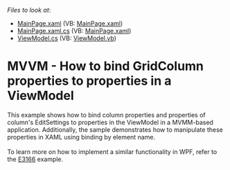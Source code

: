 <!-- default file list -->
*Files to look at*:

* [MainPage.xaml](./CS/GridMVVMBindableColumns/MainPage.xaml) (VB: [MainPage.xaml](./VB/GridMVVMBindableColumns/MainPage.xaml))
* [MainPage.xaml.cs](./CS/GridMVVMBindableColumns/MainPage.xaml.cs) (VB: [MainPage.xaml](./VB/GridMVVMBindableColumns/MainPage.xaml))
* [ViewModel.cs](./CS/GridMVVMBindableColumns/ViewModel.cs) (VB: [ViewModel.vb](./VB/GridMVVMBindableColumns/ViewModel.vb))
<!-- default file list end -->
# MVVM - How to bind GridColumn properties to properties in a ViewModel


This example shows how to bind column properties and properties of column's EditSettings to properties in the ViewModel in a MVMM-based application. Additionally, the sample demonstrates how to manipulate these properties in XAML using binding by element name.<br /><br />To learn more on how to implement a similar functionality in WPF, refer to the <a href="https://www.devexpress.com/Support/Center/p/E3166">E3166</a> example.

<br/>


